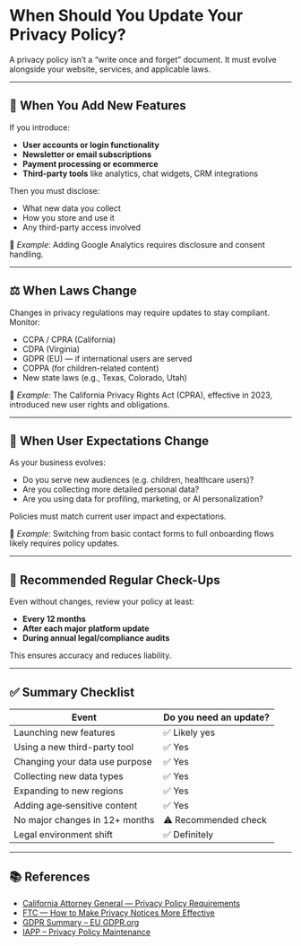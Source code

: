 # When Should You Update Your Privacy Policy?

A privacy policy isn’t a “write once and forget” document. It must evolve alongside your website, services, and applicable laws.

---

## 🔧 When You Add New Features

If you introduce:
- **User accounts or login functionality**
- **Newsletter or email subscriptions**
- **Payment processing or ecommerce**
- **Third-party tools** like analytics, chat widgets, CRM integrations

Then you must disclose:
- What new data you collect
- How you store and use it
- Any third-party access involved

📌 *Example*: Adding Google Analytics requires disclosure and consent handling.

---

## ⚖️ When Laws Change

Changes in privacy regulations may require updates to stay compliant. Monitor:
- CCPA / CPRA (California)
- CDPA (Virginia)
- GDPR (EU) — if international users are served
- COPPA (for children-related content)
- New state laws (e.g., Texas, Colorado, Utah)

📌 *Example*: The California Privacy Rights Act (CPRA), effective in 2023, introduced new user rights and obligations.

---

## 👤 When User Expectations Change

As your business evolves:
- Do you serve new audiences (e.g. children, healthcare users)?
- Are you collecting more detailed personal data?
- Are you using data for profiling, marketing, or AI personalization?

Policies must match current user impact and expectations.

📌 *Example*: Switching from basic contact forms to full onboarding flows likely requires policy updates.

---

## 📆 Recommended Regular Check-Ups

Even without changes, review your policy at least:
- **Every 12 months**
- **After each major platform update**
- **During annual legal/compliance audits**

This ensures accuracy and reduces liability.

---

## ✅ Summary Checklist

| Event | Do you need an update? |
|-------|-------------------------|
| Launching new features | ✅ Likely yes |
| Using a new third-party tool | ✅ Yes |
| Changing your data use purpose | ✅ Yes |
| Collecting new data types | ✅ Yes |
| Expanding to new regions | ✅ Yes |
| Adding age‑sensitive content | ✅ Yes |
| No major changes in 12+ months | ⚠️ Recommended check |
| Legal environment shift | ✅ Definitely |

---

## 📚 References

- [California Attorney General — Privacy Policy Requirements](https://oag.ca.gov/privacy/ccpa#sectiond)
- [FTC — How to Make Privacy Notices More Effective](https://www.ftc.gov/system/files/documents/reports/mobile-privacy-disclosures-building-trust-through-transparency-accountability-report-mobile-privacy/130201mobileprivacyreport.pdf)
- [GDPR Summary – EU GDPR.org](https://gdpr.eu/privacy-notice/)
- [IAPP – Privacy Policy Maintenance](https://iapp.org/news/a/updated-privacy-notices-are-critical-heres-why/)

